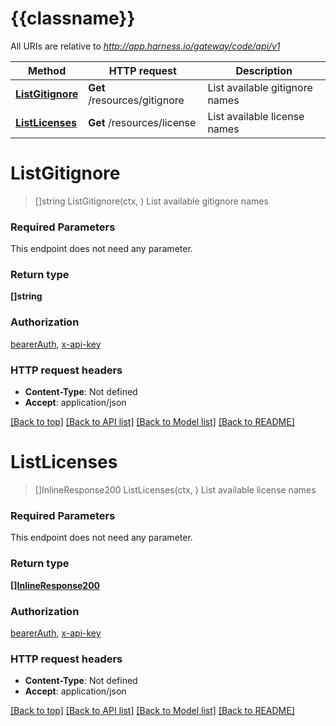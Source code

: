 # {{classname}}

All URIs are relative to *http://app.harness.io/gateway/code/api/v1*

Method | HTTP request | Description
------------- | ------------- | -------------
[**ListGitignore**](ResourceApi.md#ListGitignore) | **Get** /resources/gitignore | List available gitignore names
[**ListLicenses**](ResourceApi.md#ListLicenses) | **Get** /resources/license | List available license names

# **ListGitignore**
> []string ListGitignore(ctx, )
List available gitignore names

### Required Parameters
This endpoint does not need any parameter.

### Return type

**[]string**

### Authorization

[bearerAuth](../README.md#bearerAuth), [x-api-key](../README.md#x-api-key)

### HTTP request headers

 - **Content-Type**: Not defined
 - **Accept**: application/json

[[Back to top]](#) [[Back to API list]](../README.md#documentation-for-api-endpoints) [[Back to Model list]](../README.md#documentation-for-models) [[Back to README]](../README.md)

# **ListLicenses**
> []InlineResponse200 ListLicenses(ctx, )
List available license names

### Required Parameters
This endpoint does not need any parameter.

### Return type

[**[]InlineResponse200**](inline_response_200.md)

### Authorization

[bearerAuth](../README.md#bearerAuth), [x-api-key](../README.md#x-api-key)

### HTTP request headers

 - **Content-Type**: Not defined
 - **Accept**: application/json

[[Back to top]](#) [[Back to API list]](../README.md#documentation-for-api-endpoints) [[Back to Model list]](../README.md#documentation-for-models) [[Back to README]](../README.md)

